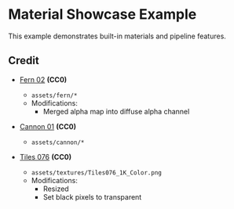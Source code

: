 # Material Showcase Example

This example demonstrates built-in materials and pipeline features.

## Credit

-   [Fern 02](https://polyhaven.com/a/fern_02) **(CC0)**

    -   `assets/fern/*`
    -   Modifications:
        -   Merged alpha map into diffuse alpha channel

-   [Cannon 01](https://polyhaven.com/a/cannon_01) **(CC0)**

    -   `assets/cannon/*`

-   [Tiles 076](https://ambientcg.com/view?id=Tiles076) **(CC0)**
    -   `assets/textures/Tiles076_1K_Color.png`
    -   Modifications:
        -   Resized
        -   Set black pixels to transparent
